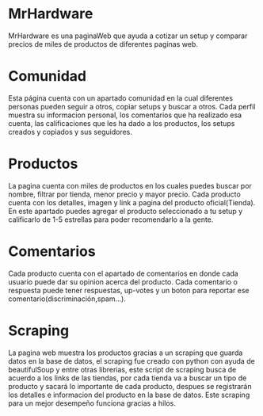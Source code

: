 # MrHardware 

MrHardware es una paginaWeb que ayuda a cotizar un setup y comparar precios de miles de productos de diferentes paginas web.

# Comunidad
Esta página cuenta con un apartado comunidad en la cual diferentes personas pueden seguir a otros, copiar setups y buscar a otros. Cada perfil muestra su informacion personal,
los comentarios que ha realizado esa cuenta, las calificaciones que les ha dado a los productos, los setups creados y copiados y sus seguidores.

# Productos

La pagina cuenta con miles de productos en los cuales puedes buscar por nombre, filtrar por tienda, menor precio y mayor precio. Cada producto cuenta con los detalles,
imagen y link a pagina del producto oficial(Tienda). En este apartado puedes agregar el producto seleccionado a tu setup y calificarlo de 1-5 estrellas para poder recomendarlo
a la gente.

# Comentarios

Cada producto cuenta con el apartado de comentarios en donde cada usuario puede dar su opinion acerca del producto. Cada comentario o respuesta puede tener respuestas, 
up-votes y un boton para reportar ese comentario(discriminación,spam...).

# Scraping

La pagina web muestra los productos gracias a un scraping que guarda datos en la base de datos, el scraping fue creado con python con ayuda de beautifulSoup y entre otras librerias,
este script de scraping busca de acuerdo a los links de las tiendas, por cada tienda va a buscar un tipo de producto y sacará lo importante de cada producto, despues se registrarán
los detalles e informacion del producto en la base de datos. Este scraping para un mejor desempeño funciona gracias a hilos.



